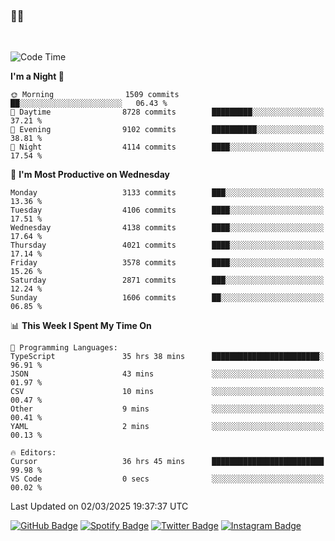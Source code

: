 ### 🤙🍺

<!-- <a href="https://github-readme-stats.vercel.app/api?username=hzak2xx&count_private=true&show_icons=true&theme=dracula">
  <img align="center" src="https://github-readme-stats.vercel.app/api?username=hzak2xx&count_private=true&show_icons=true&theme=dracula" />
</a>
</br> -->
</br>

<!--START_SECTION:waka-->
![Code Time](http://img.shields.io/badge/Code%20Time-3%2C840%20hrs%208%20mins-blue)

**I'm a Night 🦉** 

```text
🌞 Morning                1509 commits        ██░░░░░░░░░░░░░░░░░░░░░░░   06.43 % 
🌆 Daytime                8728 commits        █████████░░░░░░░░░░░░░░░░   37.21 % 
🌃 Evening                9102 commits        ██████████░░░░░░░░░░░░░░░   38.81 % 
🌙 Night                  4114 commits        ████░░░░░░░░░░░░░░░░░░░░░   17.54 % 
```
📅 **I'm Most Productive on Wednesday** 

```text
Monday                   3133 commits        ███░░░░░░░░░░░░░░░░░░░░░░   13.36 % 
Tuesday                  4106 commits        ████░░░░░░░░░░░░░░░░░░░░░   17.51 % 
Wednesday                4138 commits        ████░░░░░░░░░░░░░░░░░░░░░   17.64 % 
Thursday                 4021 commits        ████░░░░░░░░░░░░░░░░░░░░░   17.14 % 
Friday                   3578 commits        ████░░░░░░░░░░░░░░░░░░░░░   15.26 % 
Saturday                 2871 commits        ███░░░░░░░░░░░░░░░░░░░░░░   12.24 % 
Sunday                   1606 commits        ██░░░░░░░░░░░░░░░░░░░░░░░   06.85 % 
```


📊 **This Week I Spent My Time On** 

```text
💬 Programming Languages: 
TypeScript               35 hrs 38 mins      ████████████████████████░   96.91 % 
JSON                     43 mins             ░░░░░░░░░░░░░░░░░░░░░░░░░   01.97 % 
CSV                      10 mins             ░░░░░░░░░░░░░░░░░░░░░░░░░   00.47 % 
Other                    9 mins              ░░░░░░░░░░░░░░░░░░░░░░░░░   00.41 % 
YAML                     2 mins              ░░░░░░░░░░░░░░░░░░░░░░░░░   00.13 % 

🔥 Editors: 
Cursor                   36 hrs 45 mins      █████████████████████████   99.98 % 
VS Code                  0 secs              ░░░░░░░░░░░░░░░░░░░░░░░░░   00.02 % 
```


 Last Updated on 02/03/2025 19:37:37 UTC
<!--END_SECTION:waka-->

[![GitHub Badge](https://img.shields.io/badge/GitHub-100000?style=for-the-badge&logo=github&logoColor=white)](https://github.com/hzak2xx)
[![Spotify Badge](https://img.shields.io/badge/Spotify-1ED760?&style=for-the-badge&logo=spotify&logoColor=white)](https://open.spotify.com/user/uf90s6sbbh75a1mt44clkhkvf)
[![Twitter Badge](https://img.shields.io/badge/Twitter-1DA1F2?style=for-the-badge&logo=twitter&logoColor=white)](https://twitter.com/hzak2xx)
[![Instagram Badge](https://img.shields.io/badge/Instagram-E4405F?style=for-the-badge&logo=instagram&logoColor=white)](https://www.instagram.com/hzak2xx/)
